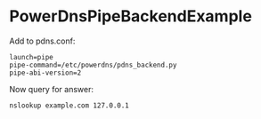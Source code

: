 # PowerDnsPipeBackendExample

Add to pdns.conf:

    launch=pipe
    pipe-command=/etc/powerdns/pdns_backend.py
    pipe-abi-version=2

Now query for answer:

    nslookup example.com 127.0.0.1
